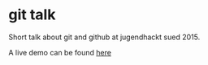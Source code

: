 # git talk

Short talk about git and github at jugendhackt sued 2015.

A live demo can be found [here](https://fuzzyleapfrog.github.io/git-talk/)
